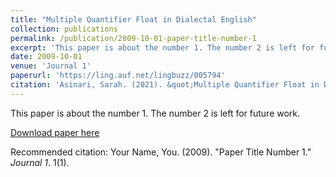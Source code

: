 ```yaml
---
title: "Multiple Quantifier Float in Dialectal English"
collection: publications
permalink: /publication/2009-10-01-paper-title-number-1
excerpt: 'This paper is about the number 1. The number 2 is left for future work.'
date: 2009-10-01
venue: 'Journal 1'
paperurl: 'https://ling.auf.net/lingbuzz/005794'
citation: 'Asinari, Sarah. (2021). &quot;Multiple Quantifier Float in Dialectal English 1.&quot; <i>Proceedings of LSA 2020</i>. 1(1).'
---
```

This paper is about the number 1. The number 2 is left for future work.

[Download paper here](http://academicpages.github.io/files/paper1.pdf)

Recommended citation: Your Name, You. (2009). "Paper Title Number 1." <i>Journal 1</i>. 1(1).
